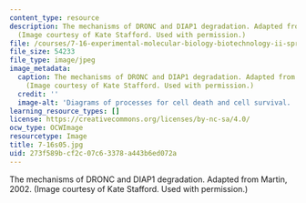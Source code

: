 ```yaml
---
content_type: resource
description: The mechanisms of DRONC and DIAP1 degradation. Adapted from Martin, 2002.
  (Image courtesy of Kate Stafford. Used with permission.)
file: /courses/7-16-experimental-molecular-biology-biotechnology-ii-spring-2005/273f589bcf2c07c63378a443b6ed072a_7-16s05.jpg
file_size: 54233
file_type: image/jpeg
image_metadata:
  caption: The mechanisms of DRONC and DIAP1 degradation. Adapted from Martin, 2002.
    (Image courtesy of Kate Stafford. Used with permission.)
  credit: ''
  image-alt: 'Diagrams of processes for cell death and cell survival. '
learning_resource_types: []
license: https://creativecommons.org/licenses/by-nc-sa/4.0/
ocw_type: OCWImage
resourcetype: Image
title: 7-16s05.jpg
uid: 273f589b-cf2c-07c6-3378-a443b6ed072a
---
```

The mechanisms of DRONC and DIAP1 degradation. Adapted from Martin, 2002. (Image courtesy of Kate Stafford. Used with permission.)